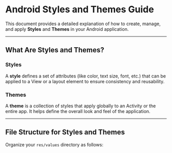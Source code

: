 # Android Styles and Themes Guide

This document provides a detailed explanation of how to create, manage, and apply **Styles** and **Themes** in your Android application.

---

## What Are Styles and Themes?

### **Styles**
A **style** defines a set of attributes (like color, text size, font, etc.) that can be applied to a View or a layout element to ensure consistency and reusability.

### **Themes**
A **theme** is a collection of styles that apply globally to an Activity or the entire app. It helps define the overall look and feel of the application.

---

## File Structure for Styles and Themes

Organize your `res/values` directory as follows:

